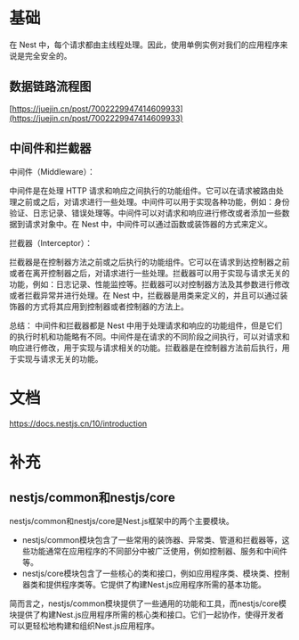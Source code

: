 # 基础

在 Nest 中，每个请求都由主线程处理。因此，使用单例实例对我们的应用程序来说是完全安全的。



## 数据链路流程图

[https://juejin.cn/post/7002229947414609933](https://juejin.cn/post/7002229947414609933)



## 中间件和拦截器

中间件（Middleware）：

中间件是在处理 HTTP 请求和响应之间执行的功能组件。它可以在请求被路由处理之前或之后，对请求进行一些处理。中间件可以用于实现各种功能，例如：身份验证、日志记录、错误处理等。中间件可以对请求和响应进行修改或者添加一些数据到请求对象中。在 Nest 中，中间件可以通过函数或装饰器的方式来定义。

拦截器（Interceptor）：

拦截器是在控制器方法之前或之后执行的功能组件。它可以在请求到达控制器之前或者在离开控制器之后，对请求进行一些处理。拦截器可以用于实现与请求无关的功能，例如：日志记录、性能监控等。拦截器可以对控制器方法及其参数进行修改或者拦截异常并进行处理。在 Nest 中，拦截器是用类来定义的，并且可以通过装饰器的方式将其应用到控制器或者控制器的方法上。

总结： 中间件和拦截器都是 Nest 中用于处理请求和响应的功能组件，但是它们的执行时机和功能略有不同。中间件是在请求的不同阶段之间执行，可以对请求和响应进行修改，用于实现与请求相关的功能。拦截器是在控制器方法前后执行，用于实现与请求无关的功能。





# 文档

https://docs.nestjs.cn/10/introduction



# 补充



## nestjs/common和nestjs/core 

nestjs/common和nestjs/core是Nest.js框架中的两个主要模块。

* nestjs/common模块包含了一些常用的装饰器、异常类、管道和拦截器等，这些功能通常在应用程序的不同部分中被广泛使用，例如控制器、服务和中间件等。
* nestjs/core模块包含了一些核心的类和接口，例如应用程序类、模块类、控制器类和提供程序类等。它提供了构建Nest.js应用程序所需的基本功能。

简而言之，nestjs/common模块提供了一些通用的功能和工具，而nestjs/core模块提供了构建Nest.js应用程序所需的核心类和接口。它们一起协作，使得开发者可以更轻松地构建和组织Nest.js应用程序。
